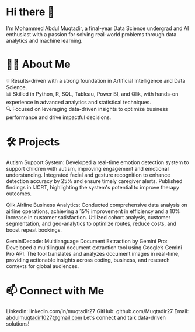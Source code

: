 # Hi there 👋
I'm Mohammed Abdul Muqtadir, a final-year Data Science undergrad and AI enthusiast with a passion for solving real-world problems through data analytics and machine learning.   

# 👨‍💻 About Me
💡 Results-driven with a strong foundation in Artificial Intelligence and Data Science.    
📊 Skilled in Python, R, SQL, Tableau, Power BI, and Qlik, with hands-on experience in advanced analytics and statistical techniques.   
🔍 Focused on leveraging data-driven insights to optimize business performance and drive impactful decisions.   
# 🛠️ Projects
 Autism Support System: Developed a real-time emotion detection system to support children with autism, improving engagement and emotional understanding. Integrated facial and gesture recognition to enhance detection accuracy by 25% and ensure timely caregiver alerts. Published findings in IJCRT, highlighting the system's potential to improve therapy outcomes.       

 Qlik Airline Business Analytics: Conducted comprehensive data analysis on airline operations, achieving a 15% improvement in efficiency and a 10% increase in customer satisfaction. Utilized cohort analysis, customer segmentation, and geo-analytics to optimize routes, reduce costs, and boost repeat bookings.       

GeminiDecode: Multilanguage Document Extraction by Gemini Pro: Developed a multilingual document extraction tool using Google’s Gemini Pro API. The tool translates and analyzes document images in real-time, providing actionable insights across coding, business, and research contexts for global audiences.    

# 📫 Connect with Me
LinkedIn: linkedin.com/in/muqtadir27
GitHub: github.com/Muqtadir27
Email: abdulmuqtadir1027@gmail.com
Let’s connect and talk data-driven solutions!

